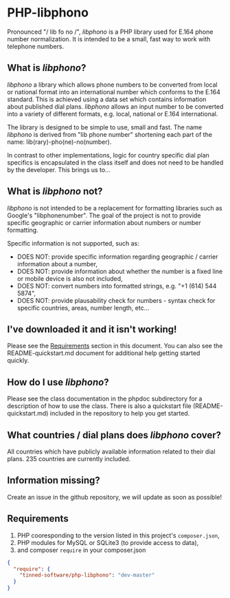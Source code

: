 # PHP-libphono

Pronounced "/ lib fo no /", *libphono* is a PHP library used for E.164 phone number normalization. It is intended to be a small, fast way to work with telephone numbers.

## What is *libphono*?


*libphono* a library which allows phone numbers to be converted from local or national format into an international number which conforms to the E.164 standard. This is achieved using a data set which contains information about published dial plans. *libphono* allows an input number to be converted into a variety of different formats, e.g. local, national or E.164 international.

The library is designed to be simple to use, small and fast. The name *libphono* is derived from "lib phone number" shortening each part of the name: lib(rary)-pho(ne)-no(number).

In contrast to other implementations, logic for country specific dial plan specifics is encapsulated in the class itself and does not need to be handled by the developer. This brings us to...

## What is *libphono* not?

*libphono* is not intended to be a replacement for formatting libraries such as Google's "libphonenumber".  The goal of the project is not to provide specific geographic or carrier information about numbers or number formatting.

Specific information is not supported, such as:
* DOES NOT: provide specific information regarding geographic / carrier information about a number,
* DOES NOT: provide information about whether the number is a fixed line or mobile device is also not included,
* DOES NOT: convert numbers into formatted strings, e.g. "+1 (614) 544 5874",
* DOES NOT: provide plausability check for numbers - syntax check for specific countries, areas, number length, etc...

## I've downloaded it and it isn't working!

Please see the [Requirements](#requirements) section in this document.
You can also see the README-quickstart.md document for additional help getting started quickly.

## How do I use *libphono*?

Please see the class documentation in the phpdoc subdirectory for a description of how to use the class. There is also a quickstart file (README-quickstart.md) included in the repository to help you get started.

## What countries / dial plans does *libphono* cover?

All countries which have publicly available information related to their dial plans. 235 countries are currently included.

## Information missing?

Create an issue in the github repository, we will update as soon as possible!

## Requirements

1) PHP cooresponding to the version listed in this project's `composer.json`,
2) PHP modules for MySQL or SQLite3 (to provide access to data),
3) and composer `require` in your composer.json
```json
{
  "require": {
    "tinned-software/php-libphono": "dev-master"
  }
}
```

